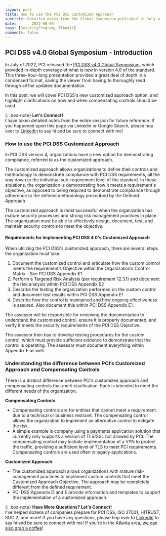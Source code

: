 ```yaml
---
layout: post
title: How to use the PCI DSS Customized Approach
subtitle: Detailed notes from the Global Symposium published in July of 2022
date:   	2022-08-09
tags: [SecurityProgram, ITAudit]
comments: false
---
```


## PCI DSS v4.0 Global Symposium - Introduction

In July of 2022, PCI released the [PCI DSS v4.0 Global Symposium](https://events.pcisecuritystandards.org/pcidss4-0-global-symposium?utm_campaign=2021%2520Community%2520Meetings), which provided in-depth coverage of what is new in version 4.0 of the standard. This three-hour-long presentation provided a great deal of depth in a condensed format, saving the viewer from having to thoroughly read through all the updated documentation.

In this post, we will cover PCI DSS's new customized approach option, and highlight clarifications on how and when compensating controls should be used.

{: .box-note}
**Let's Connect!** <br>I have taken detailed notes from the entire session for future reference. If you happened upon this page via Linkedin or Google Search, please hop over to [LinkedIn](https://www.linkedin.com/in/speden/) to say hi and be sure to connect with me!


### How to use the PCI DSS Customized Approach

In PCI DSS version 4, organizations have a new option for demonstrating compliance, referred to as the customized approach.

The customized approach allows organizations to define their controls and methodology to demonstrate compliance with PCI DSS requirements, all the way down to the individual sub-requirement level of the standard. In these situations, the organization is demonstrating how it meets a requirement's objective, as opposed to being required to demonstrate compliance through adherence to the defined methodology prescribed by the Defined Approach.

The customized approach is most successful when the organization has mature security processes and strong risk management practices in place. The organization must be able to effectively design, document, test, and maintain security controls to meet the objective.

#### Requirements for Implementing PCI DSS 4.0's Customized Approach
When utilizing the PCI DSS's customized approach, there are several steps the organization must take:

1. Document the customized control and articulate how the custom control meets the requirement’s Objective within the Organization’s Control Matrix - See PCI DSS Appendix E1
2. Perform a Targeted Risk Analysis (per requirement 12.3.1) and document the risk analysis within PCI DSS Appendix E2
3. Describe the testing the organization performed on the custom control and document test results within PCI DSS Appendix E1
4. Describe how the control is maintained and how ongoing effectiveness is assured. Also document this within PCI DSS Appendix E1.

The assessor will be responsible for reviewing the documentation to understand the customized control, ensure it is properly documented, and verify it meets the security requirements of the PCI DSS Objective.

The assessor then has to develop testing procedures for the custom control, which must provide sufficient evidence to demonstrate that the control is operating. The assessor must document everything within Appendix E as well.


### Understanding the difference between PCI’s Customized Approach and Compensating Controls

There is a distinct difference between PCI’s customized approach and compensating controls that merit clarification. Each is intended to meet the different needs of the organization.

**Compensating Controls**
* Compensating controls are for entities that cannot meet a requirement due to a technical or business restraint. The compensating control allows the organization to implement an alternative control to mitigate the risk.
 * A simple example is company using a payments application solution that currently only supports a version of TLS/SSL not allowed by PCI. The compensating control may include implementation of a VPN to protect the traffic, providing a sufficient level of TLS to meet PCI requirements.
Compensating controls are used often in legacy applications.

**Customized Approach**
* The customized approach allows organizations with mature risk-management practices to implement custom controls that meet the Customized Approach Objective. The approach may be completely different from the defined requirement.
 * PCI DSS Appendix D and E provide information and templates to support the implementation of a customized approach.


 {: .box-note}
 **Have More Questions? Let's Connect!** <br>I've helped dozens of companies prepare for PCI DSS, ISO 27001, HITRUST, SOC 2, and more! If you have any questions, please hop over to [LinkedIn](https://www.linkedin.com/in/speden/) to say hi and be sure to connect with me! If you're in the Atlanta area, [we can also grab a coffee](https://shanepeden.github.io/shanepeden.com/aboutme/)!
